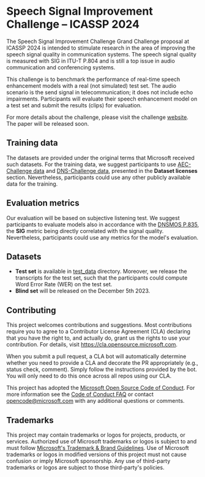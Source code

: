 # Speech Signal Improvement Challenge – ICASSP 2024

The Speech Signal Improvement Challenge Grand Challenge proposal at ICASSP 2024 is intended to stimulate research in the area of improving the speech signal quality in communication systems. The speech signal quality is measured with SIG in ITU-T P.804 and is still a top issue in audio communication and conferencing systems.

This challenge is to benchmark the performance of real-time speech enhancement models with a real (not simulated) test set. The audio scenario is the send signal in telecommunication; it does not include echo impairments. Participants will evaluate their speech enhancement model on a test set and submit the results (clips) for evaluation.

For more details about the challenge, please visit the challenge 
[website](https://www.microsoft.com/en-us/research/academic-program/speech-signal-improvement-challenge-icassp-2024/).
The paper will be released soon.

## Training data

The datasets are provided under the original terms that Microsoft received such datasets.
For the training data, we suggest participants to use [AEC-Challenge data](https://github.com/microsoft/AEC-Challenge) and [DNS-Challenge data](https://github.com/microsoft/DNS-Challenge), presented in the <b>Dataset licenses</b> section. 
Nevertheless, participants could use any other publicly available data for the training.

## Evaluation metrics
Our evaluation will be based on subjective listening test.
We suggest participants to evaluate models also in accordance with the [DNSMOS P.835](https://github.com/microsoft/DNS-Challenge/tree/master/DNSMOS),
the <b>SIG</b> metric being directly correlated with the signal quality.
Nevertheless, participants could use any metrics for the model's evaluation.

## Datasets
* <b>Test set</b> is available in [test_data](https://github.com/microsoft/SIG-Challenge/tree/main/ICASSP2023/test_data) directory. Moreover, we release the transcripts for the test set, such that the participants could compute Word Error Rate (WER) on the test set.
* <b>Blind set</b> will be released on the December 5th 2023.

## Contributing

This project welcomes contributions and suggestions.  Most contributions require you to agree to a
Contributor License Agreement (CLA) declaring that you have the right to, and actually do, grant us
the rights to use your contribution. For details, visit https://cla.opensource.microsoft.com.

When you submit a pull request, a CLA bot will automatically determine whether you need to provide
a CLA and decorate the PR appropriately (e.g., status check, comment). Simply follow the instructions
provided by the bot. You will only need to do this once across all repos using our CLA.

This project has adopted the [Microsoft Open Source Code of Conduct](https://opensource.microsoft.com/codeofconduct/).
For more information see the [Code of Conduct FAQ](https://opensource.microsoft.com/codeofconduct/faq/) or
contact [opencode@microsoft.com](mailto:opencode@microsoft.com) with any additional questions or comments.

## Trademarks

This project may contain trademarks or logos for projects, products, or services. Authorized use of Microsoft 
trademarks or logos is subject to and must follow 
[Microsoft's Trademark & Brand Guidelines](https://www.microsoft.com/en-us/legal/intellectualproperty/trademarks/usage/general).
Use of Microsoft trademarks or logos in modified versions of this project must not cause confusion or imply Microsoft sponsorship.
Any use of third-party trademarks or logos are subject to those third-party's policies.
